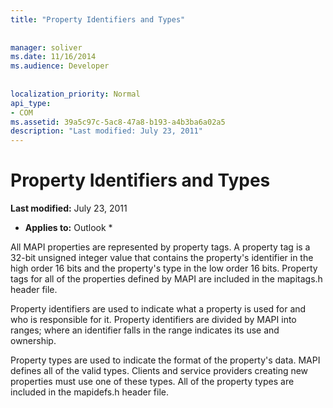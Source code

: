 ```yaml
---
title: "Property Identifiers and Types"
 
 
manager: soliver
ms.date: 11/16/2014
ms.audience: Developer
 
 
localization_priority: Normal
api_type:
- COM
ms.assetid: 39a5c97c-5ac8-47a8-b193-a4b3ba6a02a5
description: "Last modified: July 23, 2011"
---
```


# Property Identifiers and Types

 **Last modified:** July 23, 2011 
  
 * **Applies to:** Outlook * 
  
All MAPI properties are represented by property tags. A property tag is a 32-bit unsigned integer value that contains the property's identifier in the high order 16 bits and the property's type in the low order 16 bits. Property tags for all of the properties defined by MAPI are included in the mapitags.h header file.
  
Property identifiers are used to indicate what a property is used for and who is responsible for it. Property identifiers are divided by MAPI into ranges; where an identifier falls in the range indicates its use and ownership. 
  
Property types are used to indicate the format of the property's data. MAPI defines all of the valid types. Clients and service providers creating new properties must use one of these types. All of the property types are included in the mapidefs.h header file.
  

